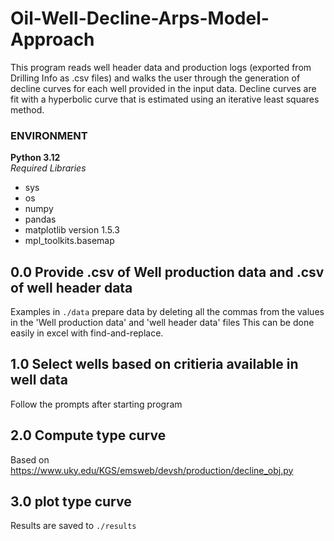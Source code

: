 # Oil-Well-Decline-Arps-Model-Approach
This program reads well header data and production logs (exported from Drilling Info as .csv files) and walks the user through the generation of decline curves for each well provided in the input data. Decline curves are fit with a hyperbolic curve that is estimated using an iterative least squares method.

### ENVIRONMENT  
**Python 3.12**  
*Required Libraries*  
* sys  
* os  
* numpy  
* pandas  
* matplotlib version 1.5.3  
* mpl_toolkits.basemap  
  
## 0.0 Provide .csv of Well production data and .csv of well header data
Examples in `./data` 
prepare data by deleting all the commas from the values in the 'Well production data' and 'well header data' files
This can be done easily in excel with find-and-replace.  
  
## 1.0 Select wells based on critieria available in well data  
Follow the prompts after starting program  
  
## 2.0 Compute type curve  
Based on https://www.uky.edu/KGS/emsweb/devsh/production/decline_obj.py  
  
## 3.0 plot type curve  
Results are saved to `./results`  

 

